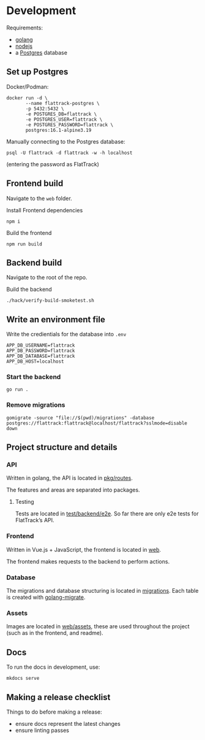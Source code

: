 # Development

Requirements:

-   [golang](https://golang.org/doc/install)
-   [nodejs](https://nodejs.org/en/download/)
-   a [Postgres](https://www.postgresql.org/download/) database

## Set up Postgres

Docker/Podman:

    docker run -d \
           --name flattrack-postgres \
           -p 5432:5432 \
           -e POSTGRES_DB=flattrack \
           -e POSTGRES_USER=flattrack \
           -e POSTGRES_PASSWORD=flattrack \
           postgres:16.1-alpine3.19

Manually connecting to the Postgres database:

    psql -U flattrack -d flattrack -w -h localhost

(entering the password as FlatTrack)


## Frontend build

Navigate to the `web` folder.

Install Frontend dependencies

    npm i

Build the frontend

    npm run build


## Backend build

Navigate to the root of the repo.

Build the backend

    ./hack/verify-build-smoketest.sh


## Write an environment file

Write the credientials for the database into `.env`

    APP_DB_USERNAME=flattrack
    APP_DB_PASSWORD=flattrack
    APP_DB_DATABASE=flattrack
    APP_DB_HOST=localhost


### Start the backend

    go run .


### Remove migrations

    gomigrate -source "file://$(pwd)/migrations" -database postgres://flattrack:flattrack@localhost/flattrack?sslmode=disable down


## Project structure and details


### API

Written in golang, the API is located in [pkg/routes](https://gitlab.com/flattrack/flattrack/-/tree/master/pkg/routes).

The features and areas are separated into packages.

1.  Testing

    Tests are located in [test/backend/e2e](https://gitlab.com/flattrack/flattrack/-/tree/master/test/backend/e2e). So far there are only e2e tests for FlatTrack&rsquo;s API.


### Frontend

Written in Vue.js + JavaScript, the frontend is located in [web](https://gitlab.com/flattrack/flattrack/-/tree/master/test/frontend).

The frontend makes requests to the backend to perform actions.


### Database

The migrations and database structuring is located in [migrations](https://gitlab.com/flattrack/flattrack/-/tree/master/migrations).
Each table is created with [golang-migrate](https://github.com/golang-migrate/migrate).


### Assets

Images are located in [web/assets](https://gitlab.com/flattrack/flattrack/-/tree/master/web/assets), these are used throughout the project (such as in the frontend, and readme).


## Docs

To run the docs in development, use:

    mkdocs serve


## Making a release checklist

Things to do before making a release:

-   ensure docs represent the latest changes
-   ensure linting passes

